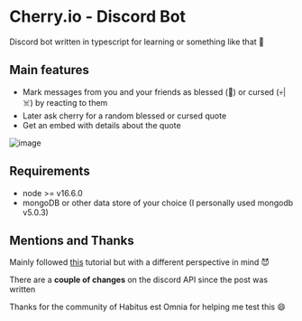 # Cherry.io - Discord Bot
Discord bot written in typescript for learning or something like that 📘

## Main features

- Mark messages from you and your friends as blessed (🙏) or cursed (💀|☠️) by reacting to them
- Later ask cherry for a random blessed or cursed quote 
- Get an embed with details about the quote

![image](https://user-images.githubusercontent.com/3674948/136115495-90f39403-2410-4355-b7c9-57676fcb4449.png)


## Requirements
- node >= v16.6.0
- mongoDB or other data store of your choice (I personally used mongodb v5.0.3)

## Mentions and Thanks
Mainly followed [this](https://www.freecodecamp.org/news/how-to-build-a-100-days-of-code-bot-for-discord-using-typescript-and-mongodb/) tutorial but with a different perspective in mind 😈 

There are a **couple of changes** on the discord API since the post was written

Thanks for the community of Habitus est Omnia for helping me test this 😄
